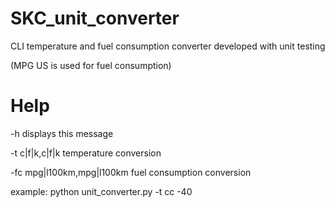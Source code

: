 # SKC_unit_converter

CLI temperature and fuel consumption converter developed with unit testing

(MPG US is used for fuel consumption)

# Help

-h displays this message

-t c|f|k,c|f|k <value> temperature conversion

-fc mpg|l100km,mpg|l100km <value> fuel consumption conversion

example: python unit_converter.py -t cc -40
